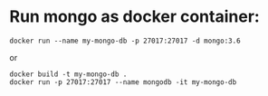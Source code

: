 # Run mongo as docker container:
```batch
docker run --name my-mongo-db -p 27017:27017 -d mongo:3.6
```
or
```batch
docker build -t my-mongo-db .
docker run -p 27017:27017 --name mongodb -it my-mongo-db
```